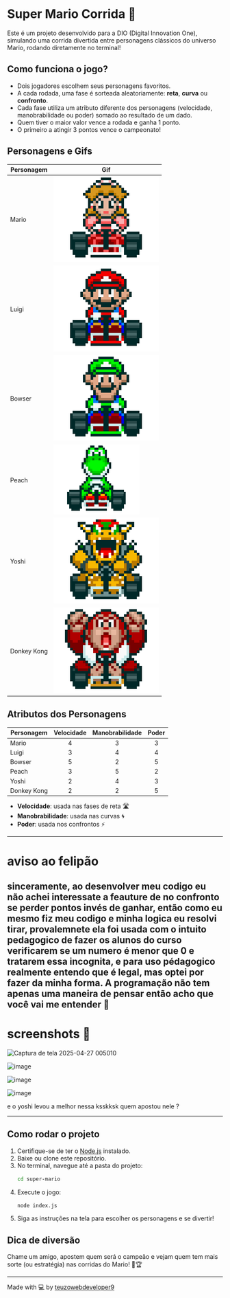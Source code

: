 # Super Mario Corrida 🏁

Este é um projeto desenvolvido para a DIO (Digital Innovation One), simulando uma corrida divertida entre personagens clássicos do universo Mario, rodando diretamente no terminal!

## Como funciona o jogo?

- Dois jogadores escolhem seus personagens favoritos.
- A cada rodada, uma fase é sorteada aleatoriamente: **reta**, **curva** ou **confronto**.
- Cada fase utiliza um atributo diferente dos personagens (velocidade, manobrabilidade ou poder) somado ao resultado de um dado.
- Quem tiver o maior valor vence a rodada e ganha 1 ponto.
- O primeiro a atingir 3 pontos vence o campeonato!

## Personagens e Gifs

| Personagem    | Gif |
|--------------|-----|
| Mario        | ![](imagens/tumblr_bcce376166ab8d34791ee4f93340bcda_e8d91cb4_250.gif) |
| Luigi        | ![](imagens/tumblr_7b5a7c298ccd9f96baa31e86bd87f286_2d01d726_250.gif) |
| Bowser       | ![](imagens/tumblr_223096c933c903de745cc48e3899b1ef_1f99e762_250.gif) |
| Peach        | ![](imagens/8d772dc03b5f8c40dc0971bf3594d820_w200.gif) |
| Yoshi        | ![](imagens/tumblr_aadd2cfcc87f472f136d0d424cfe0440_a6b51914_250.webp) |
| Donkey Kong  | ![](imagens/tumblr_146091a4fb451c59c57c8139b5bb19a6_e0d5bf14_250.webp) |

## Atributos dos Personagens

| Personagem    | Velocidade | Manobrabilidade | Poder |
|--------------|:----------:|:---------------:|:-----:|
| Mario        |     4      |        3        |   3   |
| Luigi        |     3      |        4        |   4   |
| Bowser       |     5      |        2        |   5   |
| Peach        |     3      |        5        |   2   |
| Yoshi        |     2      |        4        |   3   |
| Donkey Kong  |     2      |        2        |   5   |

- **Velocidade**: usada nas fases de reta 🛣️
- **Manobrabilidade**: usada nas curvas 🌀
- **Poder**: usada nos confrontos ⚡

---
# aviso ao felipão

sinceramente, ao desenvolver meu codigo  eu não achei interessate a feauture de no confronto se perder pontos invés de ganhar, então como eu mesmo fiz meu codigo e minha logica eu resolvi tirar, provalemnete ela foi usada com o intuito pedagogico de fazer os alunos do curso verificarem se um numero é menor que 0 e tratarem essa incognita, e para uso pédagogico realmente entendo que é legal, mas optei por fazer da minha forma. A programação não tem apenas uma maneira de pensar então acho que você vai me entender 💖
---

# screenshots 📸


![Captura de tela 2025-04-27 005010](https://github.com/user-attachments/assets/f2850fb0-fa95-4950-9e4c-d718aad47aa8)

![image](https://github.com/user-attachments/assets/35e551f1-3330-4ebf-9850-9cb0a7ad86fc)

![image](https://github.com/user-attachments/assets/30b30bc5-1f85-43f6-8170-01e7064201cf)

![image](https://github.com/user-attachments/assets/2bf4406d-84de-4eb9-bbae-ff879ef3c6c5)

e o yoshi levou a melhor nessa ksskksk quem apostou nele ?

---
## Como rodar o projeto

1. Certifique-se de ter o [Node.js](https://nodejs.org/) instalado.
2. Baixe ou clone este repositório.
3. No terminal, navegue até a pasta do projeto:
   ```bash
   cd super-mario
   ```
4. Execute o jogo:
   ```bash
   node index.js
   ```
5. Siga as instruções na tela para escolher os personagens e se divertir!

## Dica de diversão

Chame um amigo, apostem quem será o campeão e vejam quem tem mais sorte (ou estratégia) nas corridas do Mario! 🎲🏆

---
Made with 💻 by [teuzowebdeveloper9](https://github.com/teuzowebdeveloper9)
